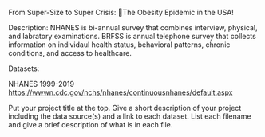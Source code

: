 From Super-Size to Super Crisis: The Obesity Epidemic in the USA!

Description:
NHANES is bi-annual survey that combines interview, physical, and labratory examinations. BRFSS is annual telephone survey that collects information on individaul health status, behavioral patterns, chronic conditions, and access to healthcare. 

Datasets:

NHANES 1999-2019
https://wwwn.cdc.gov/nchs/nhanes/continuousnhanes/default.aspx


Put your project title at the top.
Give a short description of your project including the data source(s) and a link to each dataset.
 List each filename and give a brief description of what is in each file.
